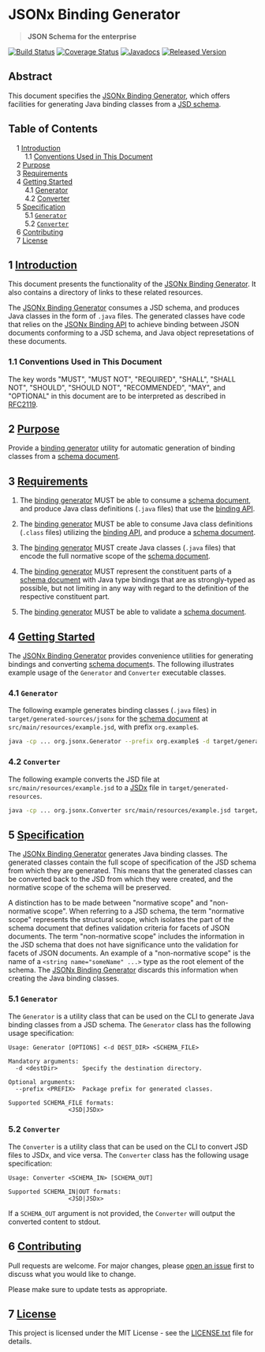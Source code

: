 # JSONx Binding Generator

> **JSON Schema for the enterprise**

[![Build Status](https://travis-ci.org/jsonx-org/java.svg?EKkC4CBk)](https://travis-ci.org/jsonx-org/java)
[![Coverage Status](https://coveralls.io/repos/github/jsonx-org/java/badge.svg?EKkC4CBk)](https://coveralls.io/github/jsonx-org/java)
[![Javadocs](https://www.javadoc.io/badge/org.jsonx/generator.svg?EKkC4CBk)](https://www.javadoc.io/doc/org.jsonx/generator)
[![Released Version](https://img.shields.io/maven-central/v/org.jsonx/generator.svg?EKkC4CBk)](https://mvnrepository.com/artifact/org.jsonx/generator)

## Abstract

This document specifies the <ins>JSONx Binding Generator</ins>, which offers facilities for generating Java binding classes from a [JSD schema][schema].

## Table of Contents

<samp>&nbsp;&nbsp;</samp>1 [<ins>Introduction</ins>](#1-introduction)<br>
<samp>&nbsp;&nbsp;&nbsp;&nbsp;</samp>1.1 [Conventions Used in This Document](#11-conventions-used-in-this-document)<br>
<samp>&nbsp;&nbsp;</samp>2 [<ins>Purpose</ins>](#2-purpose)<br>
<samp>&nbsp;&nbsp;</samp>3 [<ins>Requirements</ins>](#3-requirements)<br>
<samp>&nbsp;&nbsp;</samp>4 [<ins>Getting Started</ins>](#4-getting-started)<br>
<samp>&nbsp;&nbsp;&nbsp;&nbsp;</samp>4.1 [Generator](#41-generator)<br>
<samp>&nbsp;&nbsp;&nbsp;&nbsp;</samp>4.2 [Converter](#42-converter)<br>
<samp>&nbsp;&nbsp;</samp>5 [<ins>Specification</ins>](#5-specification)<br>
<samp>&nbsp;&nbsp;&nbsp;&nbsp;</samp>5.1 [`Generator`](#51-generator)<br>
<samp>&nbsp;&nbsp;&nbsp;&nbsp;</samp>5.2 [`Converter`](#52-converter)<br>
<samp>&nbsp;&nbsp;</samp>6 [<ins>Contributing</ins>](#6-contributing)<br>
<samp>&nbsp;&nbsp;</samp>7 [<ins>License</ins>](#7-license)

## <b>1</b> <ins>Introduction</ins>

This document presents the functionality of the <ins>JSONx Binding Generator</ins>. It also contains a directory of links to these related resources.

The <ins>JSONx Binding Generator</ins> consumes a JSD schema, and produces Java classes in the form of `.java` files. The generated classes have code that relies on the <ins>JSONx Binding API</ins> to achieve binding between JSON documents conforming to a JSD schema, and Java object represetations of these documents.

### <b>1.1</b> Conventions Used in This Document

The key words "MUST", "MUST NOT", "REQUIRED", "SHALL", "SHALL NOT", "SHOULD", "SHOULD NOT", "RECOMMENDED", "MAY", and "OPTIONAL" in this document are to be interpreted as described in [RFC2119](https://www.ietf.org/rfc/rfc2119.txt).

## <b>2</b> <ins>Purpose</ins>

Provide a <ins>binding generator</ins> utility for automatic generation of binding classes from a <ins>schema document</ins>.

## <b>3</b> <ins>Requirements</ins>

1. The <ins>binding generator</ins> MUST be able to consume a <ins>schema document</ins>, and produce Java class definitions (`.java` files) that use the <ins>binding API</ins>.

1. The <ins>binding generator</ins> MUST be able to consume Java class definitions (`.class` files) utilizing the <ins>binding API</ins>, and produce a <ins>schema document</ins>.

1. The <ins>binding generator</ins> MUST create Java classes (`.java` files) that encode the full normative scope of the <ins>schema document</ins>.

1. The <ins>binding generator</ins> MUST represent the constituent parts of a <ins>schema document</ins> with Java type bindings that are as strongly-typed as possible, but not limiting in any way with regard to the definition of the respective constituent part.

1. The <ins>binding generator</ins> MUST be able to validate a <ins>schema document</ins>.

## <b>4</b> <ins>Getting Started</ins>

The <ins>JSONx Binding Generator</ins> provides convenience utilities for generating bindings and converting <ins>schema document</ins>s. The following illustrates example usage of the `Generator` and `Converter` executable classes.

### <b>4.1</b> `Generator`

The following example generates binding classes (`.java` files) in `target/generated-sources/jsonx` for the <ins>schema document</ins> at `src/main/resources/example.jsd`, with prefix `org.example$`.

```bash
java -cp ... org.jsonx.Generator --prefix org.example$ -d target/generated-sources/jsonx src/main/resources/example.jsd
```

### <b>4.2</b> `Converter`

The following example converts the JSD file at `src/main/resources/example.jsd` to a <ins>JSDx</ins> file in `target/generated-resources`.

```bash
java -cp ... org.jsonx.Converter src/main/resources/example.jsd target/generated-resources/example.jsdx
```

## <b>5</b> <ins>Specification</ins>

The <ins>JSONx Binding Generator</ins> generates Java binding classes. The generated classes contain the full scope of specification of the JSD schema from which they are generated. This means that the generated classes can be converted back to the JSD from which they were created, and the normative scope of the schema will be preserved.

A distinction has to be made between "normative scope" and "non-normative scope". When referring to a JSD schema, the term "normative scope" represents the structural scope, which isolates the part of the schema document that defines validation criteria for facets of JSON documents. The term "non-normative scope" includes the information in the JSD schema that does not have significance unto the validation for facets of JSON documents. An example of a "non-normative scope" is the name of a `<string name="someName" ...>` type as the root element of the schema. The <ins>JSONx Binding Generator</ins> discards this information when creating the Java binding classes.

### <b>5.1</b> `Generator`

The `Generator` is a utility class that can be used on the CLI to generate Java binding classes from a JSD schema. The `Generator` class has the following usage specification:

```
Usage: Generator [OPTIONS] <-d DEST_DIR> <SCHEMA_FILE>

Mandatory arguments:
  -d <destDir>       Specify the destination directory.

Optional arguments:
  --prefix <PREFIX>  Package prefix for generated classes.

Supported SCHEMA_FILE formats:
                 <JSD|JSDx>
```

### <b>5.2</b> `Converter`

The `Converter` is a utility class that can be used on the CLI to convert JSD files to JSDx, and vice versa. The `Converter` class has the following usage specification:

```
Usage: Converter <SCHEMA_IN> [SCHEMA_OUT]

Supported SCHEMA_IN|OUT formats:
                 <JSD|JSDx>
```

If a `SCHEMA_OUT` argument is not provided, the `Converter` will output the converted content to stdout.

## <b>6</b> <ins>Contributing</ins>

Pull requests are welcome. For major changes, please [open an issue](../../../issues) first to discuss what you would like to change.

Please make sure to update tests as appropriate.

## <b>7</b> <ins>License</ins>

This project is licensed under the MIT License - see the [LICENSE.txt](LICENSE.txt) file for details.

[schema]: ../../../../schema